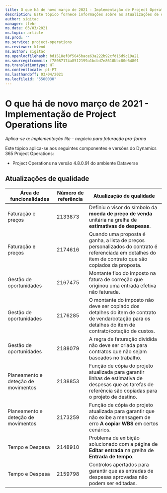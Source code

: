 ```yaml
---
title: O que há de novo março de 2021 - Implementação de Project Operations lite
description: Este tópico fornece informações sobre as atualizações de qualidade disponíveis na versão de março de 2021 da implementação do Project Operations lite – negócio para faturação pró-forma.
author: sigitac
manager: tfehr
ms.date: 03/03/2021
ms.topic: article
ms.prod: ''
ms.service: project-operations
ms.reviewer: kfend
ms.author: sigitac
ms.openlocfilehash: bd1518ef8f5645bace63a222b92cfd16d9c19a21
ms.sourcegitcommit: f78087174a8512199a1bcbd7e8610bbc80e64801
ms.translationtype: HT
ms.contentlocale: pt-PT
ms.lasthandoff: 03/04/2021
ms.locfileid: "5500030"
---
```

# <a name="whats-new-march-2021---project-operations-lite-deployment"></a>O que há de novo março de 2021 - Implementação de Project Operations lite

_Aplica-se a: Implementação lite – negócio para faturação pró-forma_


Este tópico aplica-se aos seguintes componentes e versões do Dynamics 365 Project Operations:

- Project Operations na versão 4.8.0.91 do ambiente Dataverse 

## <a name="quality-updates"></a>Atualizações de qualidade

| **Área de funcionalidades** | **Número de referência** | **Atualização de qualidade** |
| --- | --- | --- |
| Faturação e preços | 2133873 | Definiu o visor do símbolo da **moeda de preço de venda** unitária na grelha de **estimativas de despesas**. |
| Faturação e preços | 2174616 | Quando uma proposta é ganha, a lista de preços personalizados do contrato é referenciada em detalhes do item de contrato que são copiados da proposta. |
| Gestão de oportunidades | 2167475 | Montante fixo do imposto na fatura de correção que originou uma entrada efetiva não faturada. |
| Gestão de oportunidades | 2176285 | O montante do imposto não deve ser copiado dos detalhes do item de contrato de venda/cotação para os detalhes do item de contrato/cotação de custos. |
| Gestão de oportunidades | 2188079 | A regra de faturação dividida não deve ser criada para contratos que não sejam baseados no trabalho. |
| Planeamento e deteção de movimentos | 2138853 | Função de cópia do projeto atualizada para garantir linhas de estimativa de despesas que as tarefas de referência são copiadas para o projeto de destino. |
| Planeamento e deteção de movimentos | 2173259 | Função de cópia do projeto atualizada para garantir que não exibe a mensagem de erro **A copiar WBS** em certos cenários. |
| Tempo e Despesa | 2148910 | Problema de exibição solucionado com a página de **Editar entrada** na grelha de **Entrada de tempo**. |
| Tempo e Despesa | 2159798 | Controlos apertados para garantir que as entradas de despesas aprovadas não podem ser editadas. |


